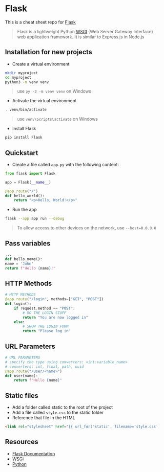 # Flask

This is a cheat sheet repo for [Flask](https://flask.palletsprojects.com/en/2.2.x/)

> Flask is a lightweight Python [WSGI](https://en.wikipedia.org/wiki/Web_Server_Gateway_Interface?useskin=vector) (Web Server Gateway Interface) web application framework. It is similar to Express.js in Node.js

## Installation for new projects

- Create a virtual environment

```bash
mkdir myproject
cd myproject
python3 -m venv venv
```

> use `py -3 -m venv venv` on Windows

- Activate the virtual environment

```bash
. venv/bin/activate
```

> use `venv\Scripts\activate` on Windows

- Install Flask

```bash
pip install Flask
```

## Quickstart

- Create a file called `app.py` with the following content:

```python
from flask import Flask

app = Flask(__name__)

@app.route("/")
def hello_world():
    return "<p>Hello, World!</p>"
```

- Run the app

```bash
flask --app app run --debug
```

> To allow access to other devices on the network, use `--host=0.0.0.0`

## Pass variables

```python
...
def hello_name():
name = 'John'
return f"Hello {name}!"

```

## HTTP Methods

```python
# HTTP METHODS
@app.route("/login", methods=["GET", "POST"])
def login():
    if request.method == "POST":
        # DO THE LOGIN STUFF
        return "You are now logged in"
    else:
        # SHOW THE LOGIN FORM
        return "Please log in"
```

## URL Parameters

```python
# URL PARAMETERS
# specify the type using converters: <int:variable_name>
# converters: int, float, path, uuid
@app.route("/user/<name>")
def user(name):
    return f"Hello {name}"
```

## Static files

- Add a folder called static to the root of the project
- Add a file called `style.css` to the static folder
- Reference that file in the HTML

```html
<link rel="stylesheet" href="{{ url_for('static', filename='style.css') }}" />
```

## Resources

- [Flask Documentation](https://flask.palletsprojects.com/en/2.2.x/)
- [WSGI](https://en.wikipedia.org/wiki/Web_Server_Gateway_Interface?useskin=vector)
- [Python](https://www.w3schools.com/python/)
